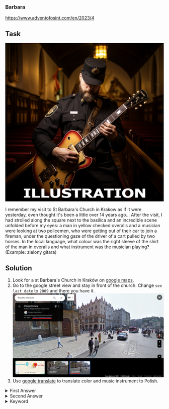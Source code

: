 ### Barbara

https://www.adventofosint.com/en/2023/4

## Task

![Message](assets/photo4.png)

I remember my visit to St Barbara's Church in Krakow as if it were yesterday, even thought it's been a little over 14 years ago...
After the visit, I had strolled along the square next to the basilica and an incredible scene unfolded before my eyes: a man in yellow checked overalls and a musician were looking at two policemen, who were getting out of their car to join a fireman, under the questioning gaze of the driver of a cart pulled by two horses.
In the local language, what colour was the right sleeve of the shirt of the man in overalls and what instrument was the musician playing?
(Example: zielony gitara)

## Solution

1. Look for a st Barbara's Church in Kraków on [google maps](https://maps.app.goo.gl/1TW9mHgCisuFcBzN7).
2. Go to the google street view and stay in front of the church. Change `see last date` to `2009` and there you have it.  
![st. Barbara's church in Kraków](assets/last-date.png)
3. Use [google translate](https://translate.google.com/?hl=pl&sl=en&tl=pl&op=translate) to translate color and music instrument to Polish.

<details><summary>First Answer</summary>czerwony</details>

<details><summary>Second Answer</summary>akordeon</details>

<details><summary>Keyword</summary>Chocolat et camembert</details>